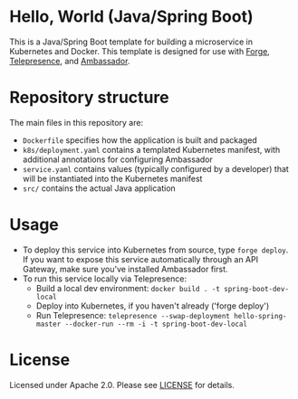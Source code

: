 # Hello, World (Java/Spring Boot)

This is a Java/Spring Boot template for building a microservice in Kubernetes and Docker. This template is designed for use with [Forge](https://forge.sh), [Telepresence](https://www.telepresence.io), and [Ambassador](https://www.getambassador.io).

# Repository structure

The main files in this repository are:

* `Dockerfile` specifies how the application is built and packaged
* `k8s/deployment.yaml` contains a templated Kubernetes manifest, with additional annotations for configuring Ambassador
* `service.yaml` contains values (typically configured by a developer) that will be instantiated into the Kubernetes manifest
* `src/` contains the actual Java application

# Usage

* To deploy this service into Kubernetes from source, type `forge deploy`. If you want to expose this service automatically through an API Gateway, make sure you've installed Ambassador first.
* To run this service locally via Telepresence:
  * Build a local dev environment: `docker build . -t spring-boot-dev-local`
  * Deploy into Kubernetes, if you haven't already ('forge deploy')
  * Run Telepresence: `telepresence --swap-deployment hello-spring-master --docker-run --rm -i -t spring-boot-dev-local`

# License

Licensed under Apache 2.0. Please see [LICENSE](LICENSE) for details.
